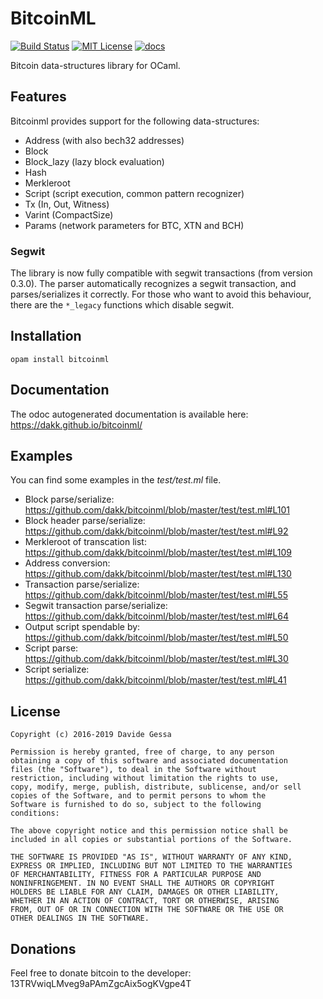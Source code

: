 # BitcoinML

[![Build Status](https://travis-ci.org/dakk/bitcoinml.svg)](https://travis-ci.org/dakk/bitcoinml)
[![MIT License](http://img.shields.io/badge/license-MIT-blue.svg)](https://github.com/dakk/bitcoinml/blob/master/LICENSE)
[![docs](https://img.shields.io/badge/doc-online-blue.svg)](https://dakk.github.io/bitcoinml/bitcoinml/Bitcoinml/index.html)

Bitcoin data-structures library for OCaml.

## Features

Bitcoinml provides support for the following data-structures:
- Address (with also bech32 addresses)
- Block
- Block_lazy (lazy block evaluation)
- Hash
- Merkleroot
- Script (script execution, common pattern recognizer)
- Tx (In, Out, Witness)
- Varint (CompactSize)
- Params (network parameters for BTC, XTN and BCH)

### Segwit
The library is now fully compatible with segwit transactions (from version 0.3.0). The parser automatically recognizes
a segwit transaction, and parses/serializes it correctly. For those who want to avoid this behaviour, there are the
`*_legacy` functions which disable segwit.


## Installation

```opam install bitcoinml```


## Documentation

The odoc autogenerated documentation is available here: https://dakk.github.io/bitcoinml/


## Examples

You can find some examples in the _test/test.ml_ file.

- Block parse/serialize: https://github.com/dakk/bitcoinml/blob/master/test/test.ml#L101
- Block header parse/serialize: https://github.com/dakk/bitcoinml/blob/master/test/test.ml#L92
- Merkleroot of transcation list: https://github.com/dakk/bitcoinml/blob/master/test/test.ml#L109
- Address conversion: https://github.com/dakk/bitcoinml/blob/master/test/test.ml#L130
- Transaction parse/serialize: https://github.com/dakk/bitcoinml/blob/master/test/test.ml#L55
- Segwit transaction parse/serialize: https://github.com/dakk/bitcoinml/blob/master/test/test.ml#L64
- Output script spendable by: https://github.com/dakk/bitcoinml/blob/master/test/test.ml#L50
- Script parse: https://github.com/dakk/bitcoinml/blob/master/test/test.ml#L30
- Script serialize: https://github.com/dakk/bitcoinml/blob/master/test/test.ml#L41


## License

```
Copyright (c) 2016-2019 Davide Gessa

Permission is hereby granted, free of charge, to any person
obtaining a copy of this software and associated documentation
files (the "Software"), to deal in the Software without
restriction, including without limitation the rights to use,
copy, modify, merge, publish, distribute, sublicense, and/or sell
copies of the Software, and to permit persons to whom the
Software is furnished to do so, subject to the following
conditions:

The above copyright notice and this permission notice shall be
included in all copies or substantial portions of the Software.

THE SOFTWARE IS PROVIDED "AS IS", WITHOUT WARRANTY OF ANY KIND,
EXPRESS OR IMPLIED, INCLUDING BUT NOT LIMITED TO THE WARRANTIES
OF MERCHANTABILITY, FITNESS FOR A PARTICULAR PURPOSE AND
NONINFRINGEMENT. IN NO EVENT SHALL THE AUTHORS OR COPYRIGHT
HOLDERS BE LIABLE FOR ANY CLAIM, DAMAGES OR OTHER LIABILITY,
WHETHER IN AN ACTION OF CONTRACT, TORT OR OTHERWISE, ARISING
FROM, OUT OF OR IN CONNECTION WITH THE SOFTWARE OR THE USE OR
OTHER DEALINGS IN THE SOFTWARE.
```


## Donations

Feel free to donate bitcoin to the developer: 13TRVwiqLMveg9aPAmZgcAix5ogKVgpe4T
